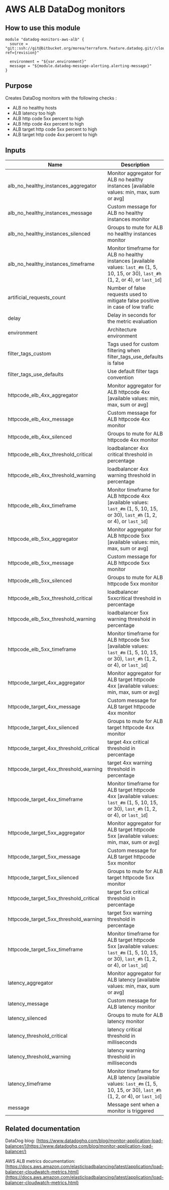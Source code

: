 AWS ALB DataDog monitors
==========================================

How to use this module
----------------------

```
module "datadog-monitors-aws-alb" {
  source = "git::ssh://git@bitbucket.org/morea/terraform.feature.datadog.git//cloud/aws/alb?ref={revision}"

  environment = "${var.environment}"
  message = "${module.datadog-message-alerting.alerting-message}"
}

```

Purpose
-------
Creates DataDog monitors with the following checks :

* ALB no healthy hosts
* ALB latency too high
* ALB http code 5xx percent to high
* ALB http code 4xx percent to high
* ALB target http code 5xx percent to high
* ALB target http code 4xx percent to high

Inputs
------

| Name | Description | Type | Default | Required |
|------|-------------|:----:|:-----:|:-----:|
| alb_no_healthy_instances_aggregator | Monitor aggregator for ALB no healthy instances [available values: min, max, sum or avg] | string | `min` | no |
| alb_no_healthy_instances_message | Custom message for ALB no healthy instances monitor | string | `` | no |
| alb_no_healthy_instances_silenced | Groups to mute for ALB no healthy instances monitor | map | `<map>` | no |
| alb_no_healthy_instances_timeframe | Monitor timeframe for ALB no healthy instances [available values: `last_#m` (1, 5, 10, 15, or 30), `last_#h` (1, 2, or 4), or `last_1d`] | string | `last_1m` | no |
| artificial_requests_count | Number of false requests used to mitigate false positive in case of low trafic | string | `5` | no |
| delay | Delay in seconds for the metric evaluation | string | `900` | no |
| environment | Architecture environment | string | - | yes |
| filter_tags_custom | Tags used for custom filtering when filter_tags_use_defaults is false | string | `*` | no |
| filter_tags_use_defaults | Use default filter tags convention | string | `true` | no |
| httpcode_elb_4xx_aggregator | Monitor aggregator for ALB httpcode 4xx [available values: min, max, sum or avg] | string | `min` | no |
| httpcode_elb_4xx_message | Custom message for ALB httpcode 4xx monitor | string | `` | no |
| httpcode_elb_4xx_silenced | Groups to mute for ALB httpcode 4xx monitor | map | `<map>` | no |
| httpcode_elb_4xx_threshold_critical | loadbalancer 4xx critical threshold in percentage | string | `80` | no |
| httpcode_elb_4xx_threshold_warning | loadbalancer 4xx warning threshold in percentage | string | `60` | no |
| httpcode_elb_4xx_timeframe | Monitor timeframe for ALB httpcode 4xx [available values: `last_#m` (1, 5, 10, 15, or 30), `last_#h` (1, 2, or 4), or `last_1d`] | string | `last_5m` | no |
| httpcode_elb_5xx_aggregator | Monitor aggregator for ALB httpcode 5xx [available values: min, max, sum or avg] | string | `min` | no |
| httpcode_elb_5xx_message | Custom message for ALB httpcode 5xx monitor | string | `` | no |
| httpcode_elb_5xx_silenced | Groups to mute for ALB httpcode 5xx monitor | map | `<map>` | no |
| httpcode_elb_5xx_threshold_critical | loadbalancer 5xxcritical threshold in percentage | string | `80` | no |
| httpcode_elb_5xx_threshold_warning | loadbalancer 5xx warning threshold in percentage | string | `60` | no |
| httpcode_elb_5xx_timeframe | Monitor timeframe for ALB httpcode 5xx [available values: `last_#m` (1, 5, 10, 15, or 30), `last_#h` (1, 2, or 4), or `last_1d`] | string | `last_5m` | no |
| httpcode_target_4xx_aggregator | Monitor aggregator for ALB target httpcode 4xx [available values: min, max, sum or avg] | string | `min` | no |
| httpcode_target_4xx_message | Custom message for ALB target httpcode 4xx monitor | string | `` | no |
| httpcode_target_4xx_silenced | Groups to mute for ALB target httpcode 4xx monitor | map | `<map>` | no |
| httpcode_target_4xx_threshold_critical | target 4xx critical threshold in percentage | string | `80` | no |
| httpcode_target_4xx_threshold_warning | target 4xx warning threshold in percentage | string | `60` | no |
| httpcode_target_4xx_timeframe | Monitor timeframe for ALB target httpcode 4xx [available values: `last_#m` (1, 5, 10, 15, or 30), `last_#h` (1, 2, or 4), or `last_1d`] | string | `last_5m` | no |
| httpcode_target_5xx_aggregator | Monitor aggregator for ALB target httpcode 5xx [available values: min, max, sum or avg] | string | `min` | no |
| httpcode_target_5xx_message | Custom message for ALB target httpcode 5xx monitor | string | `` | no |
| httpcode_target_5xx_silenced | Groups to mute for ALB target httpcode 5xx monitor | map | `<map>` | no |
| httpcode_target_5xx_threshold_critical | target 5xx critical threshold in percentage | string | `80` | no |
| httpcode_target_5xx_threshold_warning | target 5xx warning threshold in percentage | string | `60` | no |
| httpcode_target_5xx_timeframe | Monitor timeframe for ALB target httpcode 5xx [available values: `last_#m` (1, 5, 10, 15, or 30), `last_#h` (1, 2, or 4), or `last_1d`] | string | `last_5m` | no |
| latency_aggregator | Monitor aggregator for ALB latency [available values: min, max, sum or avg] | string | `min` | no |
| latency_message | Custom message for ALB latency monitor | string | `` | no |
| latency_silenced | Groups to mute for ALB latency monitor | map | `<map>` | no |
| latency_threshold_critical | latency critical threshold in milliseconds | string | `1000` | no |
| latency_threshold_warning | latency warning threshold in milliseconds | string | `500` | no |
| latency_timeframe | Monitor timeframe for ALB latency [available values: `last_#m` (1, 5, 10, 15, or 30), `last_#h` (1, 2, or 4), or `last_1d`] | string | `last_5m` | no |
| message | Message sent when a monitor is triggered | string | - | yes |

Related documentation
---------------------

DataDog blog: [https://www.datadoghq.com/blog/monitor-application-load-balancer/](https://www.datadoghq.com/blog/monitor-application-load-balancer/)

AWS ALB metrics documentation: [https://docs.aws.amazon.com/elasticloadbalancing/latest/application/load-balancer-cloudwatch-metrics.html](https://docs.aws.amazon.com/elasticloadbalancing/latest/application/load-balancer-cloudwatch-metrics.html)
